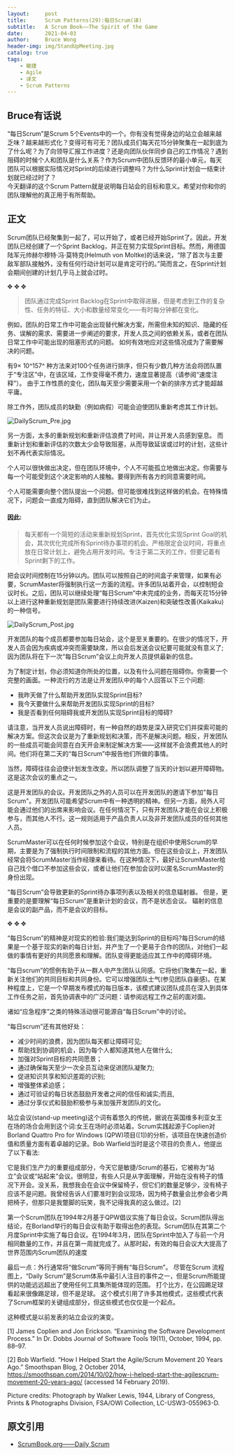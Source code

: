 ```yaml
---
layout:     post
title:      Scrum Patterns(29):每日Scrum(译)
subtitle:   A Scrum Book——The Spirit of the Game
date:       2021-04-03
author:     Bruce Wong
header-img: img/StandUpMeeting.jpg  
catalog: true
tags:
    - 敏捷
    - Agile
    - 译文
    - Scrum Patterns
---
```


##  Bruce有话说   
“每日Scrum”是Scrum 5个Events中的一个。你有没有觉得身边的站立会越来越乏味？越来越形式化？变得可有可无？团队成员们每天花15分钟聚集在一起到底为了什么呢？为了向领导汇报工作进度？还是向团队伙伴同步自己的工作情况？遇到阻碍的时候个人和团队是什么关系？作为Scrum中团队反馈环的最小单元，每天团队可以根据实际情况对Sprint的后续进行调整吗？为什么Sprint计划会一结束计划就已经过时了？  
今天翻译的这个Scrum Pattern就是说明每日站会的目标和意义。希望对你和你的团队理解他的真正用于有所帮助。

## 正文   

Scrum团队已经聚集到一起了，可以开始了，或者已经开始Sprint了。因此，开发团队已经创建了一个Sprint Backlog，并正在努力实现Sprint目标。然而，用德国陆军元帅赫尔穆特·冯·莫特克(Helmuth von Moltke)的话来说，“除了首次与主要敌军部队接触外，没有任何行动计划可以是肯定可行的。”简而言之，在Sprint计划会期间创建的计划几乎马上就会过时。  

✥       ✥       ✥ 

> 团队通过完成Sprint Backlog在Sprint中取得进展，但是考虑到工作的复杂性、任务的特征、大小和数量经常变化——有时每分钟都在变化。  

例如，团队的日常工作中可能会出现替代解决方案，所需但未知的知识、隐藏的任务、误解的需求、需要进一步阐述的要求，开发人员之间的依赖关系，或者在团队日常工作中可能出现的阻塞形式的问题。 如何有效地应对这些情况成为了需要解决的问题。  

有9× 10^157^ 种方法来对100个任务进行排序，但只有少数几种方法会将团队置于“专注区”中，在该区域，工作变得毫不费力，速度显著提高（请参阅“速度注释”）。 由于工作性质的变化，团队每天至少需要采用一个新的排序方式才能超越平庸。  

除工作外，团队成员的缺勤（例如病假）可能会迫使团队重新考虑其工作计划。  

![DailyScrum_Pre.jpg](/img/scrum/DailyScrum_Pre.jpg)   

另一方面，太多的重新规划和重新评估浪费了时间，并让开发人员感到窒息。 而重新计划和重新评估的次数太少会导致阻塞，从而导致延误或过时的计划，这些计划不再代表实际情况。  

个人可以很快做出决定，但在团队环境中，个人不可能孤立地做出决定。你需要与每一个可能受到这个决定影响的人接触。要得到所有各方的同意需要时间。  

个人可能需要向整个团队提出一个问题。但可能很难找到这样做的机会。在特殊情况下，问题会一直成为阻碍，直到团队解决它们为止。  

#### 因此:  

> 每天都有一个简短的活动来重新规划Sprint，首先优化实现Sprint Goal的机会，其次优化完成所有Sprint待办事项的机会。严格限定会议时间，将重点放在日常计划上，避免占用开发时间。专注于第二天的工作，但要记着有Sprint剩下的工作。  

把会议时间控制在15分钟以内。团队可以按照自己的时间盒子来管理，如果有必要，ScrumMaster将强制执行这一方面的流程。许多团队站着开会，以控制短会议时长。之后，团队可以继续处理“每日Scrum”中未完成的业务，而每天花15分钟以上进行这种重新规划是团队需要进行持续改进(Kaizen)和突破性改善(Kaikaku)的一种信号。  

![DailyScrum_Post.jpg](/img/scrum/DailyScrum_Post.jpg) 

开发团队的每个成员都要参加每日站会，这个是至关重要的。在很少的情况下，开发人员会因为疾病或冲突而需要缺席，所以会后发送会议纪要可能就没有意义了;因为团队将在下一次“每日Scrum”会议上向开发人员提供最新的信息。  

为了制定计划，你必须知道你所处的位置，以及有什么问题在阻碍你。你需要一个完整的画面。一种流行的方法是让开发团队中的每个人回答以下三个问题:  

+ 我昨天做了什么帮助开发团队实现Sprint目标?  
+ 我今天要做什么来帮助开发团队实现Sprint的目标?  
+ 我是否看到任何阻碍我或开发团队实现Sprint目标的障碍?  

请注意，当开发人员说出障碍时，有一种自然的趋势是深入研究它们并探索可能的解决方案。但这次会议是为了重新规划和决策，而不是解决问题。相反，开发团队的一些成员可能会同意在白天开会来制定解决方案——这样就不会浪费其他人的时间。他们将在第二天的“每日Scrum”中报告他们所做的事情。  

当然，障碍往往会迫使计划发生改变。所以团队调整了当天的计划以避开障碍物。这是这次会议的重点之一。  

这是开发团队的会议。开发团队之外的人员可以在开发团队的邀请下参加"每日Scrum"。开发团队可能希望Scrum中有一种透明的精神。但另一方面，局外人可能会通过他们的出席来影响会议。在任何情况下，只有开发团队才能在会议上积极参与，而其他人不行。这一规则适用于产品负责人以及非开发团队成员的任何其他人员。  

ScrumMaster可以在任何时候参加这个会议，特别是在组织中使用Scrum的早期，主要是为了强制执行时间限制和流程的其他方面。但在这些会议上，开发团队经常会将ScrumMaster当作经理来看待。在这种情况下，最好让ScrumMaster给自己找个借口不参加这些会议，或者让他们在参加会议时以匿名ScrumMaster的身份出现。  

“每日Scrum”会导致更新的Sprint待办事项列表以及相关的信息辐射器。 但是，更重要的是要理解“每日Scrum”是重新计划的会议，而不是状态会议。 辐射的信息是会议的副产品，而不是会议的目标。  

✥       ✥       ✥ 

“每日Scrum”的精神是对现实的检验:我们能达到Sprint的目标吗?每日Scrum的结果是一个基于现实的新的每日计划，并产生了一个更易于合作的团队，对他们一起做的事情有更好的共同愿景和理解。团队变得更能适应其工作中的障碍环境。  

“每日scrum”的惯例有助于从一群人中产生团队认同感。它将他们聚集在一起，重新关注他们的共同目标和共同身份。它可以增强团队士气(参见团队自豪感)。在某种程度上，它是一个早期发布模式的每日版本，该模式建议团队成员在深入到具体工作任务之前，首先协调表中的广泛问题：请参阅远程工作之前的面对面。  

诸如“应急程序”之类的特殊活动很可能源自“每日Scrum”中的讨论。

“每日scrum”还有其他好处：  

+ 减少时间的浪费，因为团队每天都让障碍可见;  
+ 帮助找到协调的机会，因为每个人都知道其他人在做什么;  
+ 加强对Sprint目标的共同愿景；  
+ 通过确保每天至少一次全员互动来促进团队凝聚力;  
+ 促进知识共享和知识差距的识别;  
+ 增强整体紧迫感；
+ 通过可验证的每日状态鼓励开发者之间的信任和诚实;而且,  
+ 通过分享仪式和鼓励积极参与来加强开发团队的文化。  

站立会议(stand-up meeting)这个词有着悠久的传统，据说在英国维多利亚女王在场的场合会用到这个词:女王在场时必须站着。Scrum实践起源于Coplien对Borland Quattro Pro for Windows (QPW)项目([1])的分析，该项目在快速创造价值和质量方面有着卓越的记录。Bob Warfield当时是这个项目的负责人，他提出了以下看法:  

它是我们生产力的重要组成部分，今天它是敏捷/Scrum的基石，它被称为“站立”会议或“站起来”会议。很明显，有些人只是从字面理解，开始在没有椅子的情况下开会。没关系，我想我会在会议中保留椅子，但它们的数量足够少，没有椅子应该不是问题。我曾经告诉人们要准时到会议现场，因为椅子数量会比参会者少两把椅子，但那只是我蹩脚的玩笑，我不记得我真的这么做过。[2]  

第一个Scrum团队在1994年2月基于QPW倡议实施了每日会议。Scrum团队得出结论，在Borland举行的每日会议有助于取得出色的表现。Scrum团队在其第二个月度Sprint中实施了每日会议。在1994年3月，团队在Sprint中加入了与前一个月相同数量的工作，并且在第一周就完成了。从那时起，有效的每日会议大大提高了世界范围内Scrum团队的速度  

最后一点：外行通常将“做Scrum”等同于拥有“每日Scrum”。 尽管在Scrum 流程图上，“Daily Scrum”是Scrum体系中最引人注目的事件之一，但是Scrum所能提供的功能远远超出了使用任何工具集所能体现的范围。 打个比方，在公园踢足球看起来很像踢足球，但不是足球。 这个模式引用了许多其他模式，这些模式代表了Scrum框架的关键组成部分，但这些模式也仅仅是一个起点。  

这种模式是以前发表的站立会议的演变。  

[1] James Coplien and Jon Erickson. “Examining the Software Development Process.” In Dr. Dobbs Journal of Software Tools 19(11), October, 1994, pp. 88–97.

[2] Bob Warfield. “How I Helped Start the Agile/Scrum Movement 20 Years Ago.” Smoothspan Blog, 2 October 2014, https://smoothspan.com/2014/10/02/how-i-helped-start-the-agilescrum-movement-20-years-ago/ (accessed 14 February 2019).


Picture credits: Photograph by Walker Lewis, 1944, Library of Congress, Prints & Photographs Division, FSA/OWI Collection, LC-USW3-055963-D.

## 原文引用
- [ScrumBook.org——Daily Scrum](http://scrumbook.org/value-stream/sprint/daily-scrum.html)
